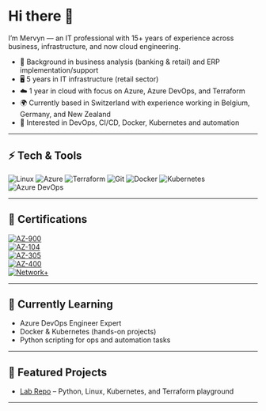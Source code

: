 # Hi there 👋

I’m Mervyn — an IT professional with 15+ years of experience across business, infrastructure, and now cloud engineering.

* 💼 Background in business analysis (banking & retail) and ERP implementation/support
* 🖥 5 years in IT infrastructure (retail sector)
* ☁️ 1 year in cloud with focus on Azure, Azure DevOps, and Terraform
* 🌍 Currently based in Switzerland with experience working in Belgium, Germany, and New Zealand
* 🚀 Interested in DevOps, CI/CD, Docker, Kubernetes and automation

---

## ⚡ Tech & Tools

![Linux](https://img.shields.io/badge/Linux-FCC624?logo=linux\&logoColor=black)
![Azure](https://img.shields.io/badge/Azure-0078D4?logo=microsoft-azure\&logoColor=white)
![Terraform](https://img.shields.io/badge/Terraform-623CE4?logo=terraform\&logoColor=white)
![Git](https://img.shields.io/badge/Git-F05032?logo=git\&logoColor=white)
![Docker](https://img.shields.io/badge/Docker-2496ED?logo=docker\&logoColor=white)
![Kubernetes](https://img.shields.io/badge/Kubernetes-326CE5?logo=kubernetes\&logoColor=white)
![Azure DevOps](https://img.shields.io/badge/Azure%20DevOps-0078D7?logo=azure-devops\&logoColor=white)

---

## 📜 Certifications

[![AZ-900](https://img.shields.io/badge/Microsoft%20Azure-Fundamentals%20\(2021\)-0078D4?logo=microsoft-azure\&logoColor=white)](https://learn.microsoft.com/en-us/certifications/exams/az-900/)<br>
[![AZ-104](https://img.shields.io/badge/Microsoft%20Azure-Administrator%20Associate%20\(2024\)-0078D4?logo=microsoft-azure\&logoColor=white)](https://learn.microsoft.com/en-us/certifications/exams/az-104/)<br>
[![AZ-305](https://img.shields.io/badge/Microsoft%20Azure-Solutions%20Architect%20Expert%20\(2025\)-0078D4?logo=microsoft-azure\&logoColor=white)](https://learn.microsoft.com/en-us/certifications/exams/az-305/)<br>
[![AZ-400](https://img.shields.io/badge/Microsoft%20Azure-DevOps%20Engineer%20Expert%20\(in%20progress\)-0078D4?logo=microsoft-azure\&logoColor=white)](https://learn.microsoft.com/en-us/certifications/exams/az-400/)<br>
[![Network+](https://img.shields.io/badge/CompTIA-Network%2B%20\(2024\)-EA1D25?logo=comptia\&logoColor=white)](https://www.comptia.org/certifications/network)

---

## 🌱 Currently Learning

* Azure DevOps Engineer Expert
* Docker & Kubernetes (hands-on projects)
* Python scripting for ops and automation tasks

---

## 📂 Featured Projects

* [Lab Repo](https://github.com/mervynvangompel/lab) – Python, Linux, Kubernetes, and Terraform playground

---
